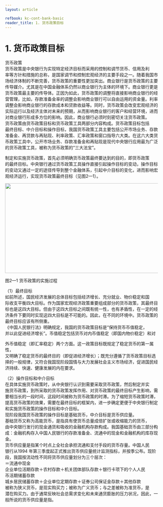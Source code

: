 ```yaml
---
layout: article

refbook: kc-cont-bank-basic
reader_title: 1. 货币政策目标
---
```


# 1. 货币政策目标

<p>货币政策<br />
      货币政策是中央银行为实现特定经济目标而采用的控制和调节货币、信用及利<br />
      率等方针和措施的总称，是国家调节和控制宏观经济的主要手段之一。随着我国市<br />
      场经济体制的不断完善，货币政策的重要性更加突出。商业银行是货币政策的主要<br />
      传导媒介。尤其是在中国金融体系仍然以商业银行为主体的环境下。商业银行更是<br />
      货币政策最主要的传导体。正因为如此，货币政策的调整将直接影响商业银行的经营管理，比如，存款准备金率的调整会影响商业银行可以自由运用的资金量。利率<br />
      调整会影响商业银行的存款成本和贷款收益等。同时，货币政策会改变宏观经济的<br />
      实际运行以及经济主体对未来的预期，从而影响商业银行的客户和经营环境，进而<br />
      对商业银行形成多方位的影响。因此，商业银行必须时刻密切关注货币政策。<br />
      货币政策由货币政策目标和货币政策工具两部分内容构成。货币政策目标包括<br />
      最终目标、中介目标和操作目标，我国货币政策工具主要包括公开市场业务、存款<br />
      准备金、再贷款与再贴现、利率政策、汇率政策和窗口指导六大类。在这六大类货<br />
      币政策工具中，公开市场业务、存款准备金和再贴现是现代中央银行应用最为广泛<br />
      的货币政策工具，被称为货币政策的“三大法宝”。</p>
    <p>制定和实施货币政策，首先必须明确货币政策最终要达到的目的，即货币政策<br />
      的最终目标。中央银行通过货币政策工具操作直接引起操作目标的变动，操作目标<br />
      的变动又通过一定的途径传导到整个金融体系，引起中介目标的变化，进而影响宏<br />
    观经济运行，实现货币政策最终目标（见图2—1）。</p>
    <p><img src="http://i.teamkn.com/i/hFlWxa1E.png" width="883" height="296" /></p>
    <p>图2—1 货币政策的实施过程</p>
    <p>（1）最终目标<br />
      如前所述，国民经济发展的总体目标包括经济增长、充分就业、物价稳定和国<br />
      际收支平衡四大目标。作为国家宏观经济政策重要组成部分的货币政策，其最终目<br />
      标也是这四大目标。但由于这四大目标之间既有统一性，也有矛盾性，在一定的经<br />
      济条件下要同时实现这四大目标是不可能的。因此，在不同的环境中。货币政策的<br />
      最终目标应该有所侧重。<br />
      《中国人民银行法》明确规定，我国的货币政策目标是“保持货币币值稳定，<br />
    并以此促进经济增长”。币值稳定包括货币对内币值稳定（即国内物价稳定）和对</p>
    <p>外币值稳定（即汇率稳定）两个方面。这一政策目标既规定了稳定货币的第一属性，<br />
      又明确了稳定货币的最终目的（即促进经济增长）；既充分遵循了货币政策目标选<br />
      择的一般规律，又符合我国现阶段国情与大力发展社会主义市场经济，促进国民经<br />
    济持续、快速、健康发展的内在要求。</p>
    <p>（2）操作目标和中介目标<br />
      在具体实施货币政策时，从中央银行认识到需要采取货币政策，然后制定并实<br />
      施货币政策，到所采取的货币政策发挥作用、对货币政策的最终目标产生影响，需<br />
      要相当长的一段时间，这段时间被称为货币政策的时滞。为了缩短货币政策时滞，<br />
      提高货币政策的效果，需要在最终目标的框架内，进一步确定更便于中央银行制定<br />
      和实施货币政策的操作目标和中介目标。<br />
      现阶段我国货币政策的操作目标是基础货币，中介目标是货币供应量。<br />
      基础货币又称为高能货币，是指具有使货币总量成倍扩张或收缩能力的货币，<br />
      由中央银行发行的现金通货和吸收的金融机构存款构成。我国基础货币由三部分构<br />
      成：金融机构存入中国人民银行的存款准备金、流通中的现金和金融机构的库存现<br />
      金。<br />
      货币供应量是指某个时点上全社会承担流通和支付手段的货币存量。中国人民<br />
      银行从1994 年第三季度起正式推出货币供应量统计监测指标，并按季公布。现阶<br />
      段，我国按流动性不同将货币供应量划分为三个层次：<br />
      ＝流通中现金<br />
      企业单位活期存款＋农村存款＋机关团体部队存款＋银行卡项下的个人人民<br />
      币活期储蓄存款<br />
      城乡居民储蓄存款＋企业单位定期存款＋证券公司保证金存款＋其他存款<br />
      被称为狭义货币，是现实购买力；被称为广义货币；与之差被称为准货币，是<br />
      潜在购买力。由于通常反映社会总需求变化和未来通货膨胀的压力状况，因此，一<br />
      般所说的货币供应量是指。</p>